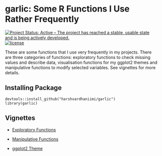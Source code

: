 # garlic: Some R Functions I Use Rather Frequently

<!-- badges: start -->
[![Project Status: Active – The project has reached a stable, usable
state and is being actively
developed.](https://www.repostatus.org/badges/latest/active.svg)](https://www.repostatus.org/#active)
[![license](https://img.shields.io/badge/license-GPL--3-blue.svg)](https://www.gnu.org/licenses/gpl-3.0.en.html)
<!-- [![Last-changedate](https://img.shields.io/badge/last%20change-2021--06--04-green.svg)](/commits/master) -->
<!-- badges: end -->


These are some functions that I use very frequently in my projects. There are three categories of functions: exploratory functions to check missing values and describe data, visualisation functions for my ggplot2 themes and manipulative functions to modify selected variables. See vignettes for more details.

## Installing Package

````
devtools::install_github("harshvardhaniimi/garlic")
library(garlic)
````

## Vignettes

- [Exploratory Functions](https://harshvardhaniimi.github.io/garlic/articles/Exploratory_Functions.html)

- [Manipulative Functions](https://harshvardhaniimi.github.io/garlic/articles/Manipulative_Functions.html)

- [ggplot2 Theme](https://harshvardhaniimi.github.io/garlic/articles/GG-Serif_Theme.html)
